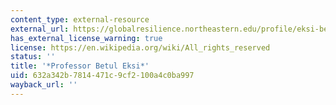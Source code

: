 ```yaml
---
content_type: external-resource
external_url: https://globalresilience.northeastern.edu/profile/eksi-betul/
has_external_license_warning: true
license: https://en.wikipedia.org/wiki/All_rights_reserved
status: ''
title: '*Professor Betul Eksi*'
uid: 632a342b-7814-471c-9cf2-100a4c0ba997
wayback_url: ''
---
```

